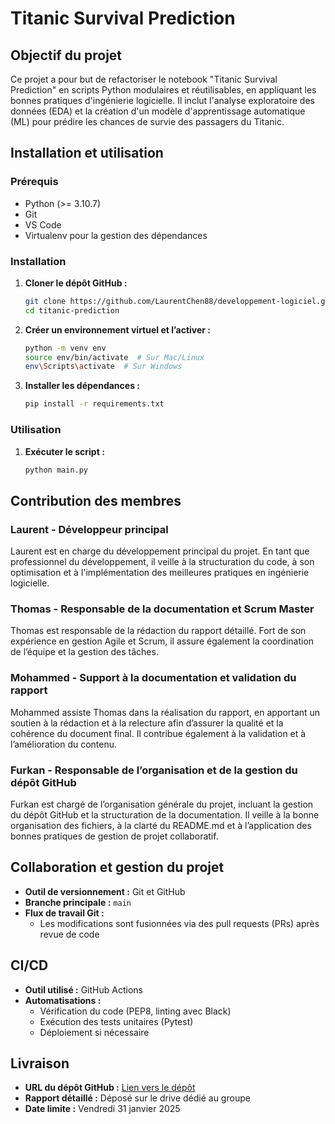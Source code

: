 # Titanic Survival Prediction

## Objectif du projet

Ce projet a pour but de refactoriser le notebook "Titanic Survival Prediction" en scripts Python modulaires et réutilisables, en appliquant les bonnes pratiques d'ingénierie logicielle. Il inclut l'analyse exploratoire des données (EDA) et la création d'un modèle d'apprentissage automatique (ML) pour prédire les chances de survie des passagers du Titanic.

## Installation et utilisation

### Prérequis

- Python (>= 3.10.7)
- Git
- VS Code
- Virtualenv pour la gestion des dépendances

### Installation

1. **Cloner le dépôt GitHub :**
   ```bash
   git clone https://github.com/LaurentChen88/developpement-logiciel.git
   cd titanic-prediction
   ```
2. **Créer un environnement virtuel et l’activer :**
   ```bash
   python -m venv env
   source env/bin/activate  # Sur Mac/Linux
   env\Scripts\activate  # Sur Windows
   ```
3. **Installer les dépendances :**
   ```bash
   pip install -r requirements.txt
   ```

### Utilisation

1. **Exécuter le script :**
   ```bash
   python main.py
   ```

## Contribution des membres

### Laurent - Développeur principal

Laurent est en charge du développement principal du projet. En tant que professionnel du développement, il veille à la structuration du code, à son optimisation et à l'implémentation des meilleures pratiques en ingénierie logicielle.

### Thomas - Responsable de la documentation et Scrum Master

Thomas est responsable de la rédaction du rapport détaillé. Fort de son expérience en gestion Agile et Scrum, il assure également la coordination de l’équipe et la gestion des tâches.

### Mohammed - Support à la documentation et validation du rapport

Mohammed assiste Thomas dans la réalisation du rapport, en apportant un soutien à la rédaction et à la relecture afin d’assurer la qualité et la cohérence du document final. Il contribue également à la validation et à l’amélioration du contenu.

### Furkan - Responsable de l’organisation et de la gestion du dépôt GitHub

Furkan est chargé de l’organisation générale du projet, incluant la gestion du dépôt GitHub et la structuration de la documentation. Il veille à la bonne organisation des fichiers, à la clarté du README.md et à l’application des bonnes pratiques de gestion de projet collaboratif.

## Collaboration et gestion du projet

- **Outil de versionnement :** Git et GitHub
- **Branche principale :** `main`
- **Flux de travail Git :**
  - Les modifications sont fusionnées via des pull requests (PRs) après revue de code

## CI/CD

- **Outil utilisé :** GitHub Actions
- **Automatisations :**
  - Vérification du code (PEP8, linting avec Black)
  - Exécution des tests unitaires (Pytest)
  - Déploiement si nécessaire

## Livraison

- **URL du dépôt GitHub :** [Lien vers le dépôt]([https://github.com/votre-repo/titanic-prediction](https://github.com/LaurentChen88/developpement-logiciel.git))
- **Rapport détaillé :** Déposé sur le drive dédié au groupe
- **Date limite :** Vendredi 31 janvier 2025


